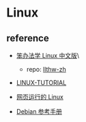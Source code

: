 # Linux

## reference

- [笨办法学 Linux 中文版](https://wizardforcel.gitbooks.io/llthw/content/)\

  - repo: [llthw-zh](https://github.com/apachecn/llthw-zh)

- [LINUX-TUTORIAL](https://dunwu.github.io/linux-tutorial/)
- [网页运行的 Linux](https://bellard.org/jslinux/vm.html?url=https://bellard.org/jslinux/buildroot-x86.cfg)
- [Debian 参考手册](https://www.debian.org/doc/manuals/debian-reference/)
